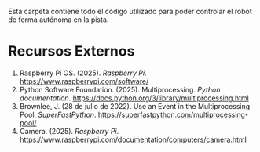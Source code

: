 Esta carpeta contiene todo el código utilizado para poder controlar el robot de forma autónoma en la pista.

# Recursos Externos

1. Raspberry Pi OS. (2025). *Raspberry Pi*. <a id="raspberry-pi-os">https://www.raspberrypi.com/software/</a>
2. Python Software Foundation. (2025). Multiprocessing. *Python documentation*. <a id="multiprocessing">https://docs.python.org/3/library/multiprocessing.html</a>
3. Brownlee, J. (28 de julio de 2022). Use an Event in the Multiprocessing Pool. *SuperFastPython*. <a id="multiprocessing-pool">https://superfastpython.com/multiprocessing-pool/</a>
4. Camera. (2025). *Raspberry Pi*. <a id="camera">https://www.raspberrypi.com/documentation/computers/camera.html</a>